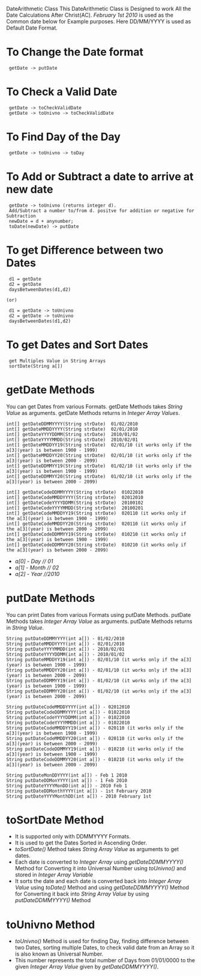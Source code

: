 DateArithmetic Class
This DateArithmetic Class is Designed to work All the Date Calculations After Christ(AC). *February 1st 2010* is used as the Common date below for Example purposes. Here DD/MM/YYYY is used as Default Date Format.

# To Change the Date format

     getDate -> putDate

# To Check a Valid Date

     getDate -> toCheckValidDate
     getDate -> toUnivno -> toCheckValidDate

# To Find Day of the Day

     getDate -> toUnivno -> toDay

# To Add or Subtract a date to arrive at new date

     getDate -> toUnivno (returns integer d).
     Add/Subtract a number to/from d. positve for addition or negative for Subtraction
     newDate = d + anynumber;
     toDate(newDate) -> putDate

# To get Difference between two Dates

     d1 = getDate
     d2 = getDate
     daysBetweenDates(d1,d2)

    (or)

     d1 = getDate -> toUnivno
     d2 = getDate -> toUnivno
     daysBetweenDates(d1,d2)

# To get Dates and Sort Dates

     get Multiples Value in String Arrays
     sortDate(String a[])




# getDate Methods
  You can get Dates from various Formats. getDate Methods takes *String Value* as arguments. getDate Methods returns in *Integer Array Values*.


    int[] getDateDDMMYYYY(String strDate)  01/02/2010
    int[] getDateMMDDYYYY(String strDate)  02/01/2010  
    int[] getDateYYYYDDMM(String strDate)  2010/01/02
    int[] getDateYYYYMMDD(String strDate)  2010/02/01
    int[] getDateMMDDYY19(String strDate)  02/01/10 (it works only if the a[3](year) is between 1900 - 1999)
    int[] getDateMMDDYY20(String strDate)  02/01/10 (it works only if the a[3](year) is between 2000 - 2099)
    int[] getDateDDMMYY19(String strDate)  01/02/10 (it works only if the a[3](year) is between 1900 - 1999)
    int[] getDateDDMMYY20(String strDate)  01/02/10 (it works only if the a[3](year) is between 2000 - 2099)

    int[] getDateCodeDDMMYYYY(String strDate)  01022010
    int[] getDateCodeMMDDYYYY(String strDate)  02012010  
    int[] getDateCodeYYYYDDMM(String strDate)  20100102
    int[] getDateCodeYYYYMMDD(String strDate)  20100201
    int[] getDateCodeMMDDYY19(String strDate)  020110 (it works only if the a[3](year) is between 1900 - 1999)
    int[] getDateCodeMMDDYY20(String strDate)  020110 (it works only if the a[3](year) is between 2000 - 2099)
    int[] getDateCodeDDMMYY19(String strDate)  010210 (it works only if the a[3](year) is between 1900 - 1999)
    int[] getDateCodeDDMMYY20(String strDate)  010210 (it works only if the a[3](year) is between 2000 - 2099)

   * *a[0] - Day   // 01*
   * *a[1] - Month // 02*
   * *a[2] - Year  //2010*

# putDate Methods
  You can print Dates from various Formats using putDate Methods. putDate Methods takes *Integer Array Value* as arguments. putDate Methods returns in *String Value*.

    String putDateDDMMYYYY(int a[]) - 01/02/2010
    String putDateMMDDYYYY(int a[]) - 02/01/2010
    String putDateYYYYMMDD(int a[]) - 2010/02/01
    String putDateYYYYDDMM(int a[]) - 2010/01/02
    String putDateMMDDYY19(int a[]) - 02/01/10 (it works only if the a[3](year) is between 1900 - 1999)
    String putDateMMDDYY20(int a[]) - 02/01/10 (it works only if the a[3](year) is between 2000 - 2099)
    String putDateDDMMYY19(int a[]) - 01/02/10 (it works only if the a[3](year) is between 1900 - 1999)
    String putDateDDMMYY20(int a[]) - 01/02/10 (it works only if the a[3](year) is between 2000 - 2099)

    String putDateCodeMMDDYYYY(int a[]) - 02012010
    String putDateCodeDDMMYYYY(int a[]) - 01022010
    String putDateCodeYYYYDDMM(int a[]) - 01022010
    String putDateCodeYYYYMMDD(int a[]) - 01022010
    String putDateCodeMMDDYY19(int a[]) - 020110 (it works only if the a[3](year) is between 1900 - 1999)
    String putDateCodeMMDDYY20(int a[]) - 020110 (it works only if the a[3](year) is between 2000 - 2099)
    String putDateCodeDDMMYY19(int a[]) - 010210 (it works only if the a[3](year) is between 1900 - 1999)
    String putDateCodeDDMMYY20(int a[]) - 010210 (it works only if the a[3](year) is between 2000 - 2099)

    String putDateMonDDYYYY(int a[]) - Feb 1 2010
    String putDateDDMonYYYY(int a[]) - 1 Feb 2010
    String putDateYYYYMonDD(int a[]) - 2010 Feb 1
    String putDateDDMonthYYYY(int a[]) - 1st February 2010
    String putDateYYYYMonthDD(int a[]) - 2010 February 1st

# toSortDate Method

  * It is supported only with DDMMYYYY Formats.
  * It is used to get the Dates Sorted in Ascending Order.
  * *toSortDate()* Method takes *String Array Value* as arguments to get dates.
  * Each date is converted to *Integer Array* using *getDateDDMMYYYY()* Method for Converting it into Universal Number using *toUnivno()* and stored in *Integer Array Variable*
  * It sorts the date and each date is converted back into *Integer Array Value* using *toDate()* Method and using *getDateDDMMYYYY()* Method for Converting it back into *String Array Value* by using *putDateDDMMYYYY()* Method


# toUnivno Method

  * *toUnivno()* Method is used for finding Day, finding difference between two Dates, sorting multiple Dates, to check valid date from an Array so it is also known as Universal Number.
  * This number represents the total number of Days from 01/01/0000 to the given *Integer Array Value* given by *getDateDDMMYYYY()*.

